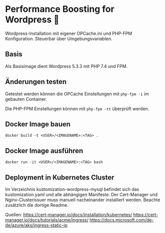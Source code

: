 # Performance Boosting for Wordpress :bowl_with_spoon:

Wordpress-Installation mit eigener OPCache.ini und PHP-FPM Konfiguration. Steuerbar über Umgebungsvariablen.

## Basis
Als Basisimage dient Wordpress 5.3.3 mit PHP 7.4 und FPM.

## Änderungen testen
Getestet werden können die OPCache Einstellungen mit `php-fpm -i` im gebauten Container.

Die PHP-FPM Einstellungen können mit `php-fpm -tt` überprüft werden.

## Docker Image bauen
`docker build -t <USER>/<IMAGENAME>:<TAG> .`

## Docker Image ausführen
`docker run -it <USER>/<IMAGENAME>:<TAG> bash`

## Deployment in Kubernetes Cluster

Im Verzeichnis kustomization-wordpress-mysql befindet sich das kustomization.yaml und alle abhängigen Manifeste. Der Cert-Manager und Nginx-Clusterissuer muss manuell nacheinander installiert werden.
Beachte zusätzlich die dortige Readme.

Quellen: 
https://cert-manager.io/docs/installation/kubernetes/
https://cert-manager.io/docs/tutorials/acme/ingress/
https://docs.microsoft.com/de-de/azure/aks/ingress-static-ip